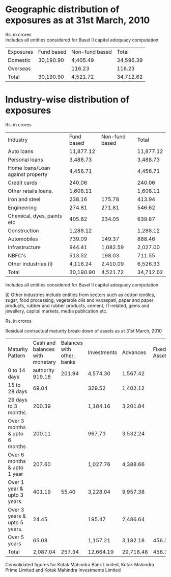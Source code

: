 # Geographic distribution of exposures as at 31st March, 2010

Rs. in crores   
Includes all entities considered for Basel II capital adequacy computation   

<table><tr><td>Exposures</td><td>Fund based</td><td>Non-fund based</td><td>Total</td></tr><tr><td>Domestic</td><td>30,190.90</td><td>4,405.49</td><td>34,596.39</td></tr><tr><td>Overseas</td><td></td><td>116.23</td><td>116.23</td></tr><tr><td>Total</td><td>30,190.90</td><td>4,521.72</td><td>34,712.62</td></tr></table>

# Industry-wise distribution of exposures

Rs. in crores

<table><tr><td>Industry</td><td>Fund based</td><td>Non-fund based</td><td>Total</td></tr><tr><td>Auto loans</td><td>11,877.12</td><td></td><td>11,877.12</td></tr><tr><td>Personal loans</td><td>3,488.73</td><td></td><td>3,488.73</td></tr><tr><td>Home loans/Loan against property</td><td>4,456.71</td><td></td><td>4,456.71</td></tr><tr><td>Credit cards</td><td>240.06</td><td></td><td>240.06</td></tr><tr><td>Other retails loans.</td><td>1,608.11</td><td></td><td>1,608.11</td></tr><tr><td> Iron and steel</td><td>238.16</td><td>175.78</td><td>413.94</td></tr><tr><td>Engineering</td><td>274.81</td><td>271.81</td><td>546.62</td></tr><tr><td>Chemical, dyes, paints etc</td><td>405.82</td><td>234.05</td><td>639.87</td></tr><tr><td>Construction</td><td>1,288.12</td><td></td><td>1,288.12</td></tr><tr><td>Automobiles</td><td>739.09</td><td>149.37</td><td>888.46</td></tr><tr><td>Infrastructure</td><td>944.41</td><td>1,082.59</td><td>2,027.00</td></tr><tr><td>NBFC&#x27;s</td><td>513.52</td><td>198.03</td><td>711.55</td></tr><tr><td>Other industries (i)</td><td>4,116.24</td><td>2,410.09</td><td>6,526.33</td></tr><tr><td>Total</td><td>30,190.90</td><td>4,521.72</td><td>34,712.62</td></tr></table>

Includes all entities considered for Basel II capital adequacy computation

(i) Other industries include entities from sectors such as cotton textiles, sugar, food processing, vegetable oils and vanaspati, paper and paper products, rubber and rubber products, cement, IT-related, gems and jewellery, capital markets, media publication etc.

Rs. in crores

Residual contractual maturity break-down of assets as at 31st March, 2010   

<table><tr><td>Maturity Pattern</td><td>Cash and balances with monetary</td><td>Balances with other. banks</td><td>Investments</td><td>Advances</td><td>Fixed Assets</td><td>Other Assets</td></tr><tr><td>0 to 14 days</td><td>authority 919.18</td><td>201.94</td><td>4,574.30</td><td>1,567.42</td><td></td><td>320.40</td></tr><tr><td>15 to 28 days</td><td>69.04</td><td></td><td>329.52</td><td>1,402.12</td><td></td><td>104.01</td></tr><tr><td>29 days to 3 months.</td><td>200.39</td><td></td><td>1,184.16</td><td>3,201.84</td><td></td><td>245.34</td></tr><tr><td>Over 3 months &amp; upto 6 months</td><td>200.11</td><td></td><td>967.73</td><td>3,532.24</td><td></td><td>58.88</td></tr><tr><td>Over 6 months &amp; upto 1 year</td><td>207.60</td><td></td><td>1,027.76</td><td>4,388.66</td><td></td><td>1.21</td></tr><tr><td>Over 1 year &amp; upto 3 years.</td><td>401.19</td><td>55.40</td><td>3,228.04</td><td>9,957.38</td><td></td><td>75.44</td></tr><tr><td>Over 3 years &amp; upto 5 years.</td><td>24.45</td><td></td><td>195.47</td><td>2,486.64</td><td></td><td></td></tr><tr><td>Over 5 years</td><td>65.08</td><td></td><td>1,157.21</td><td>3,182.18</td><td>456.38</td><td>791.96</td></tr><tr><td>Total</td><td>2,087.04</td><td>257.34</td><td>12,664.19</td><td>29,718.48</td><td>456.38</td><td>1,597.24</td></tr></table>

Consolidated figures for Kotak Mahindra Bank Limited, Kotak Mahindra Prime Limited and Kotak Mahindra Investments Limited